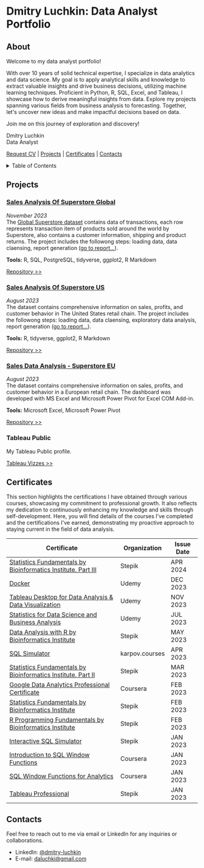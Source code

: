 
# Dmitry Luchkin: Data Analyst Portfolio

## About

Welcome to my data analyst portfolio!

With over 10 years of solid technical expertise, I specialize in data analytics and data science. My goal is to apply analytical skills and knowledge to extract valuable insights and drive business decisions, utilizing machine learning techniques. Proficient in Python, R, SQL, Excel, and Tableau, I showcase how to derive meaningful insights from data. Explore my projects spanning various fields from business analysis to forecasting. Together, let's uncover new ideas and make impactful decisions based on data.

Join me on this journey of exploration and discovery!

Dmitry Luchkin \
Data Analyst


[Request CV](mailto:daluchki@gmail.com?subject=Exploring%20Collaboration%20Opportunities%20-%20Request%20for%20Your%20CV&body=%20Hi%2C%0A%0AI%20hope%20this%20message%20finds%20you%20well.%0A%0AMy%20name%20is%20%5BYour%20Name%5D%2C%20and%20I%20recently%20came%20across%20your%20portfolio%20in%20data%20analysis.%20I%20am%20excited%20about%20the%20potential%20of%20collaborating%20with%20you%20on%20future%20projects.%20To%20explore%20this%20opportunity%20further%2C%20I%20would%20greatly%20appreciate%20it%20if%20you%20could%20share%20your%20CV%20with%20me.%0A%0ABest%20regards%2C%0A%5BYour%20Name%5D) | [Projects](#my_projects) | [Certificates](#my_certificates) | [Contacts](#my_contacts)


<details>
  <summary>Table of Contents</summary>

  - [About](#about)
  - [Projects <a name='my_projects'></a>](#projects)
    - [Sales Analysis Of Superstore Global](#sales-analysis-of-superstore-global)
    - [Sales Analysis Of Superstore US](#sales-analysis-of-superstore-us)
    - [Sales Data Analysis - Superstore EU](#sales-data-analysis-superstore-eu)
    - [Tableau Public](#tableau-public)
  - [Certificates <a name='my_certificates'></a>](#certificates)
  - [Contacts <a name='my_contacts'></a>](#contacts)

</details>


<a name="projects"></a>
## Projects


<a name="sales-analysis-of-superstore-global"></a>
### [Sales Analysis Of Superstore Global](https://github.com/daluchkin/superstore-global-sales-analysis)
_November 2023_ \
The [Global Superstore dataset](https://www.kaggle.com/datasets/shekpaul/global-superstore) contains data of transactions, each row represents transaction item of products sold around the world by Superstore, also contains a customer information, shipping and product returns. The project includes the followong steps: loading data, data claensing, report generation ([go to report...](https://daluchkin.github.io/superstore-global-sales-analysis/)).


__Tools:__ R, SQL, PostgreSQL, tidyverse, ggplot2, R Markdown


[Repository >>](https://github.com/daluchkin/superstore-global-sales-analysis)


<a name="sales-analysis-of-superstore-us"></a>
### [Sales Analysis Of Superstore US](https://github.com/daluchkin/superstore-us-sales-analysis)
_August 2023_ \
The dataset contains comprehensive information on sales, profits, and customer behavior in The United States retail chain. The project includes the followong steps: loading data, data claensing, exploratory data analysis, report generation ([go to report...](https://daluchkin.github.io/superstore-us-sales-analysis/)).


__Tools:__ R, tidyverse, ggplot2, R Markdown


[Repository >>](https://github.com/daluchkin/superstore-us-sales-analysis)


<a name="sales-data-analysis-superstore-eu"></a>
### [Sales Data Analysis - Superstore EU](https://github.com/daluchkin/superstore-eu-sales-analysis)
_August 2023_\
The dataset contains comprehensive information on sales, profits, and customer behavior in a European retail chain. The dashboard was developed with MS Excel and Microsoft Power Pivot for Excel COM Add-in.


__Tools:__ Microsoft Excel, Microsoft Power Pivot


[Repository >>](https://github.com/daluchkin/superstore-eu-sales-analysis)


<a name="tableau-public"></a>
### Tableau Public

My Tableau Public profile.


[Tableau Vizzes >>](https://public.tableau.com/app/profile/dmitry.luchkin/vizzes)

<a name="certificates"></a>
## Certificates <a name='my_certificates'></a>

This section highlights the certifications I have obtained through various courses, showcasing my commitment to professional growth. It also reflects my dedication to continuously enhancing my knowledge and skills through self-development. Here, you will find details of the courses I've completed and the certifications I've earned, demonstrating my proactive approach to staying current in the field of data analysis.

|	Certificate	|	Organization	|	Issue Date	|
|---------------|---------------------------|---------------|
|	[Statistics Fundamentals by Bioinformatics Institute. Part III](https://stepik.org/cert/2445568?lang=en)	|	Stepik	|	APR 2024	|
|	[Docker](https://www.udemy.com/certificate/UC-fb3ab476-c01b-478c-b364-93e0c3c88929/)	|	Udemy	|	DEC 2023	|
|	[Tableau Desktop for Data Analysis & Data Visualization](https://www.udemy.com/certificate/UC-91aaa700-04db-4261-9662-fb64c741d2de/)	|	Udemy	|	NOV 2023	|
|	[Statistics for Data Science and Business Analysis](https://www.udemy.com/certificate/UC-da989320-c4bc-40f8-91d6-145ca5e623fc/)	|	Udemy	|	JUL 2023	|
|	[Data Analysis with R by Bioinformatics Institute](https://stepik.org/cert/2063955)	|	Stepik	|	MAY 2023	|
|	[SQL Simulator](https://lab.karpov.courses/certificate/385fdd63-a386-4257-baf7-fa3b37232105/en/)	|	karpov.courses	|	APR 2023	|
|	[Statistics Fundamentals by Bioinformatics Institute. Part II](https://stepik.org/cert/2000651?lang=en)	|	Stepik	|	MAR 2023	|
|	[Google Data Analytics Professional Certificate](https://www.coursera.org/verify/professional-cert/CNK72RM6E5N4)	|	Coursera	|	FEB 2023	|
|	[Statistics Fundamentals by Bioinformatics Institute](https://stepik.org/cert/1946651?lang=en)	|	Stepik	|	FEB 2023	|
|	[R Programming Fundamentals by Bioinformatics Institute](https://stepik.org/cert/1948079?lang=en)	|	Stepik	|	FEB 2023	|
|	[Interactive SQL Simulator](https://stepik.org/cert/1916879)	|	Stepik	|	JAN 2023	|
|	[Introduction to SQL Window Functions](https://www.coursera.org/verify/PRP29U27P52Q)	|	Coursera	|	JAN 2023	|
|	[SQL Window Functions for Analytics](https://www.coursera.org/verify/77QBPJFU4US7)	|	Coursera	|	JAN 2023	|
|	[Tableau Professional](https://stepik.org/cert/1930951?lang=en)	|	Stepik	|	JAN 2023	|

<a name="contacts"></a>
## Contacts

Feel free to reach out to me via email or LinkedIn for any inquiries or collaborations.

+ LinkedIn: [@dmitry-luchkin](https://www.linkedin.com/in/dmitry-luchkin/)
+ E-mail: [daluchki@gmail.com](mailto:daluchki@gmail.com)

